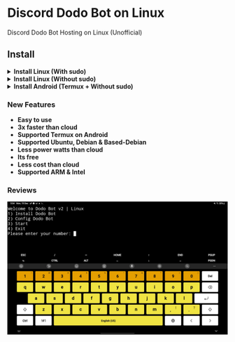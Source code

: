 # Discord Dodo Bot on Linux
Discord Dodo Bot Hosting on Linux (Unofficial)

## Install
<details>
<summary><b>Install Linux (With sudo)</summary>

```
wget https://raw.githubusercontent.com/InikoMatthewPro/discord-dodobot-on-linux/main/version/dodobot-v2.1 && sudo bash dodobot-v2
```
</details>
<details>
<summary><b>Install Linux (Without sudo)</summary>

```
wget https://raw.githubusercontent.com/InikoMatthewPro/discord-dodobot-on-linux/main/version/dodobot-v2.1 && bash dodobot-v2
```
</details>
<details>
<summary><b>Install Android (Termux + Without sudo)</summary>

```
wget https://raw.githubusercontent.com/InikoMatthewPro/discord-dodobot-on-linux/main/version/dodobot-v2.1 && bash dodobot-v2
```
</details>

### New Features
- Easy to use
- 3x faster than cloud
- Supported Termux on Android
- Supported Ubuntu, Debian & Based-Debian
- Less power watts than cloud
- Its free
- Less cost than cloud
- Supported ARM & Intel

### Reviews
![Review Image](image/Screenshot_20221219-170434_Termux.jpg)
